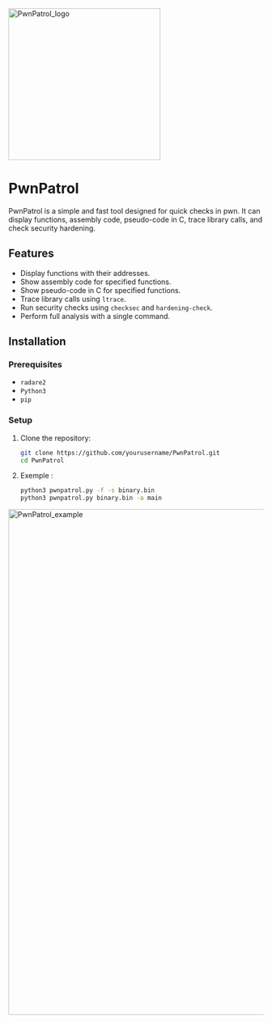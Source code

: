 <img src="https://github.com/Dakhay/PwnPatrol/assets/74660357/83741ab1-ac44-42d4-afba-c23398e957bb" alt="PwnPatrol_logo" width="300"/>

# PwnPatrol

PwnPatrol is a simple and fast tool designed for quick checks in pwn. It can display functions, assembly code, pseudo-code in C, trace library calls, and check security hardening.

## Features

- Display functions with their addresses.
- Show assembly code for specified functions.
- Show pseudo-code in C for specified functions.
- Trace library calls using `ltrace`.
- Run security checks using `checksec` and `hardening-check`.
- Perform full analysis with a single command.

## Installation

### Prerequisites

- `radare2`
- `Python3`
- `pip`

### Setup

1. Clone the repository:

   ```bash
   git clone https://github.com/yourusername/PwnPatrol.git
   cd PwnPatrol
   ```

2. Exemple :

   ```bash
   python3 pwnpatrol.py -f -s binary.bin
   python3 pwnpatrol.py binary.bin -a main 
   ```


<img src="https://github.com/Dakhay/PwnPatrol/assets/74660357/33b09393-8faa-4a74-aa40-2c05513b93d5" alt="PwnPatrol_example" width="1000"/>
